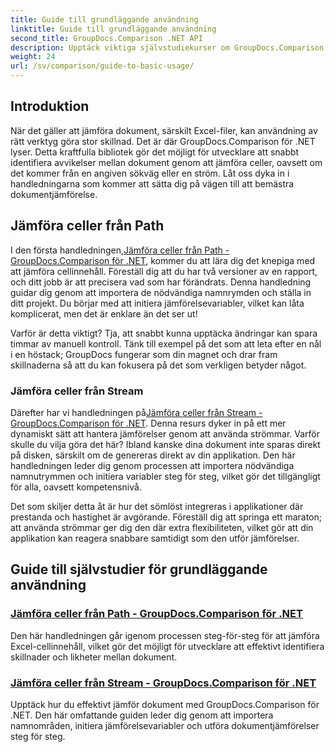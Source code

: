 ```yaml
---
title: Guide till grundläggande användning
linktitle: Guide till grundläggande användning
second_title: GroupDocs.Comparison .NET API
description: Upptäck viktiga självstudiekurser om GroupDocs.Comparison för .NET för effektiv jämförelse av dokument och utvecklingsinsikter. Lär dig hur du enkelt jämför Excel-celler.
weight: 24
url: /sv/comparison/guide-to-basic-usage/
---
```

## Introduktion

När det gäller att jämföra dokument, särskilt Excel-filer, kan användning av rätt verktyg göra stor skillnad. Det är där GroupDocs.Comparison för .NET lyser. Detta kraftfulla bibliotek gör det möjligt för utvecklare att snabbt identifiera avvikelser mellan dokument genom att jämföra celler, oavsett om det kommer från en angiven sökväg eller en ström. Låt oss dyka in i handledningarna som kommer att sätta dig på vägen till att bemästra dokumentjämförelse.

## Jämföra celler från Path

 I den första handledningen,[Jämföra celler från Path - GroupDocs.Comparison för .NET](./comparing-cells-from-path/), kommer du att lära dig det knepiga med att jämföra cellinnehåll. Föreställ dig att du har två versioner av en rapport, och ditt jobb är att precisera vad som har förändrats. Denna handledning guidar dig genom att importera de nödvändiga namnrymden och ställa in ditt projekt. Du börjar med att initiera jämförelsevariabler, vilket kan låta komplicerat, men det är enklare än det ser ut!

Varför är detta viktigt? Tja, att snabbt kunna upptäcka ändringar kan spara timmar av manuell kontroll. Tänk till exempel på det som att leta efter en nål i en höstack; GroupDocs fungerar som din magnet och drar fram skillnaderna så att du kan fokusera på det som verkligen betyder något.

### Jämföra celler från Stream

 Därefter har vi handledningen på[Jämföra celler från Stream - GroupDocs.Comparison för .NET](./comparing-cells-from-stream/). Denna resurs dyker in på ett mer dynamiskt sätt att hantera jämförelser genom att använda strömmar. Varför skulle du vilja göra det här? Ibland kanske dina dokument inte sparas direkt på disken, särskilt om de genereras direkt av din applikation. Den här handledningen leder dig genom processen att importera nödvändiga namnutrymmen och initiera variabler steg för steg, vilket gör det tillgängligt för alla, oavsett kompetensnivå.

Det som skiljer detta åt är hur det sömlöst integreras i applikationer där prestanda och hastighet är avgörande. Föreställ dig att springa ett maraton; att använda strömmar ger dig den där extra flexibiliteten, vilket gör att din applikation kan reagera snabbare samtidigt som den utför jämförelser.

## Guide till självstudier för grundläggande användning
### [Jämföra celler från Path - GroupDocs.Comparison för .NET](./comparing-cells-from-path/)
Den här handledningen går igenom processen steg-för-steg för att jämföra Excel-cellinnehåll, vilket gör det möjligt för utvecklare att effektivt identifiera skillnader och likheter mellan dokument.
### [Jämföra celler från Stream - GroupDocs.Comparison för .NET](./comparing-cells-from-stream/)
Upptäck hur du effektivt jämför dokument med GroupDocs.Comparison för .NET. Den här omfattande guiden leder dig genom att importera namnområden, initiera jämförelsevariabler och utföra dokumentjämförelser steg för steg.